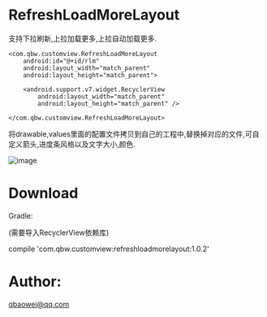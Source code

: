 # RefreshLoadMoreLayout

支持下拉刷新,上拉加载更多,上拉自动加载更多.

<FrameLayout xmlns:android="http://schemas.android.com/apk/res/android"
    android:layout_width="match_parent"
    android:layout_height="match_parent">

    <com.qbw.customview.RefreshLoadMoreLayout
        android:id="@+id/rlm"
        android:layout_width="match_parent"
        android:layout_height="match_parent">

        <android.support.v7.widget.RecyclerView
            android:layout_width="match_parent"
            android:layout_height="match_parent" />

    </com.qbw.customview.RefreshLoadMoreLayout>
</FrameLayout>

将drawable,values里面的配置文件拷贝到自己的工程中,替换掉对应的文件,可自定义箭头,进度条风格以及文字大小,颜色.

![image](https://raw.githubusercontent.com/qbaowei/RefreshLoadMoreLayout/master/screenshots/RefreshLoadMoreLayout.gif)


# Download


Gradle:

(需要导入RecyclerView依赖库)

compile 'com.qbw.customview:refreshloadmorelayout:1.0.2'

# Author:


qbaowei@qq.com

